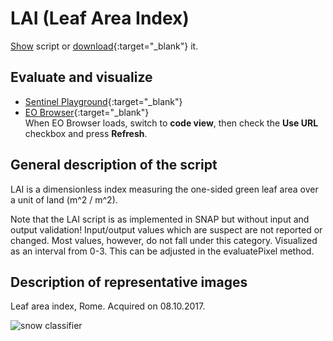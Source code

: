# LAI (Leaf Area Index)

<a href="#" id='togglescript'>Show</a> script or [download](script.js){:target="_blank"} it.
<div id='script_view' style="display:none">
{% highlight javascript %}
      {% include_relative script.js %}
{% endhighlight %}
</div>

## Evaluate and visualize
 - [Sentinel Playground](https://apps.sentinel-hub.com/sentinel-playground/?source=S2&lat=43.514198796857976&lng=16.601028442382812&zoom=11&evalscripturl=https://raw.githubusercontent.com/sentinel-hub/custom-scripts/master/sentinel-2/lai/script.js){:target="_blank"}    
 - [EO Browser](http://apps.sentinel-hub.com/eo-browser/#lat=41.9&lng=12.5&zoom=10&datasource=Sentinel-2%20L1C&time=2017-10-08&preset=CUSTOM&layers=B01,B02,B03&evalscripturl=https://raw.githubusercontent.com/sentinel-hub/custom-scripts/master/sentinel-2/lai/script.js){:target="_blank"}   
 When EO Browser loads, switch to **code view**, then check the **Use URL** checkbox and press **Refresh**. 


## General description of the script

LAI is a dimensionless index measuring the one-sided green leaf area over a unit of land (m^2 / m^2).

Note that the LAI script is as implemented in SNAP but without input and output validation!
Input/output values which are suspect are not reported or changed. Most values, however, do not fall under this category.
Visualized as an interval from 0-3. This can be adjusted in the evaluatePixel method.

## Description of representative images

Leaf area index, Rome. Acquired on 08.10.2017.

![snow classifier](fig/fig1.png)